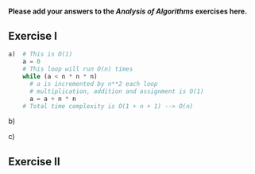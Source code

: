 #### Please add your answers to the ***Analysis of  Algorithms*** exercises here.

## Exercise I

```python
a)  # This is O(1)
    a = 0
    # This loop will run O(n) times
    while (a < n * n * n)
      # a is incremented by n**2 each loop
      # multiplication, addition and assignment is O(1)
      a = a + n * n
    # Total time complexity is O(1 + n + 1) --> O(n)
```


b)


c)

## Exercise II


